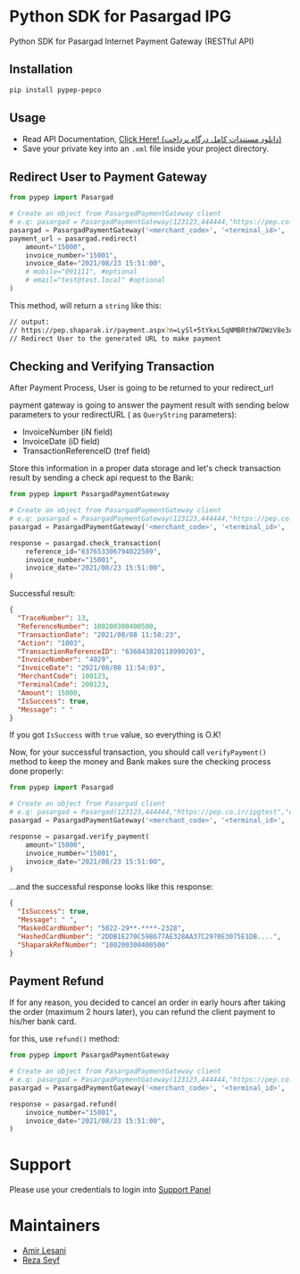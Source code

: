 # Python SDK for Pasargad IPG

Python SDK for Pasargad Internet Payment Gateway (RESTful API)

## Installation

```bash
pip install pypep-pepco
```

## Usage

- Read API
  Documentation, [Click Here! (دانلود مستندات کامل درگاه پرداخت)](https://www.pep.co.ir/wp-content/uploads/2019/06/1-__PEP_IPG_REST-13971020.Ver3_.00.pdf)
- Save your private key into an `.xml` file inside your project directory.

## Redirect User to Payment Gateway

```python
from pypep import Pasargad

# Create an object from PasargadPaymentGateway client
# e.q: pasargad = PasargadPaymentGateway(123123,444444,"https://pep.co.ir/ipgtest","cert.xml")
pasargad = PasargadPaymentGateway('<merchant_code>', '<terminal_id>', '<redirect_url>', '<certification_file>')
payment_url = pasargad.redirect(
    amount="15000",
    invoice_number="15001",
    invoice_date="2021/08/23 15:51:00",
    # mobile="091111", #optional
    # email="test@test.local" #optional
)
```

This method, will return a `string` like this:

```bash
// output:
// https://pep.shaparak.ir/payment.aspx?n=LySl+5tYkxL5qNMBRthW7DWzV8e3ALnTJUqiCS0V/io=
// Redirect User to the generated URL to make payment
```

## Checking and Verifying Transaction

After Payment Process, User is going to be returned to your redirect_url

payment gateway is going to answer the payment result with sending below parameters to your redirectURL (
as `QueryString` parameters):

- InvoiceNumber (iN field)
- InvoiceDate (iD field)
- TransactionReferenceID (tref field)

Store this information in a proper data storage and let's check transaction result by sending a check api request to the
Bank:

```python
from pypep import PasargadPaymentGateway

# Create an object from PasargadPaymentGateway client
# e.q: pasargad = PasargadPaymentGateway(123123,444444,"https://pep.co.ir/ipgtest","cert.xml")
pasargad = PasargadPaymentGateway('<merchant_code>', '<terminal_id>', '<redirect_url>', '<certification_file>')

response = pasargad.check_transaction(
    reference_id="637653306794022509",
    invoice_number="15001",
    invoice_date="2021/08/23 15:51:00",
)
```

Successful result:

```json
{
  "TraceNumber": 13,
  "ReferenceNumber": 100200300400500,
  "TransactionDate": "2021/08/08 11:58:23",
  "Action": "1003",
  "TransactionReferenceID": "636843820118990203",
  "InvoiceNumber": "4029",
  "InvoiceDate": "2021/08/08 11:54:03",
  "MerchantCode": 100123,
  "TerminalCode": 200123,
  "Amount": 15000,
  "IsSuccess": true,
  "Message": " "
}
```

If you got `IsSuccess` with `true` value, so everything is O.K!

Now, for your successful transaction, you should call `verifyPayment()` method to keep the money and Bank makes sure the
checking process done properly:

```python
from pypep import Pasargad

# Create an object from Pasargad client
# e.q: pasargad = Pasargad(123123,444444,"https://pep.co.ir/ipgtest","cert.xml")
pasargad = PasargadPaymentGateway('<merchant_code>', '<terminal_id>', '<redirect_url>', '<certification_file>')

response = pasargad.verify_payment(
    amount="15000",
    invoice_number="15001",
    invoice_date="2021/08/23 15:51:00",
)
```

...and the successful response looks like this response:

```json
{
  "IsSuccess": true,
  "Message": " ",
  "MaskedCardNumber": "5022-29**-****-2328",
  "HashedCardNumber": "2DDB1E270C598677AE328AA37C2970E3075E1DB....",
  "ShaparakRefNumber": "100200300400500"
}
```

## Payment Refund

If for any reason, you decided to cancel an order in early hours after taking the order (maximum 2 hours later), you can
refund the client payment to his/her bank card.

for this, use `refund()` method:

```python
from pypep import PasargadPaymentGateway

# Create an object from PasargadPaymentGateway client
# e.q: pasargad = PasargadPaymentGateway(123123,444444,"https://pep.co.ir/ipgtest","cert.xml")
pasargad = PasargadPaymentGateway('<merchant_code>', '<terminal_id>', '<redirect_url>', '<certification_file>')

response = pasargad.refund(
    invoice_number="15001",
    invoice_date="2021/08/23 15:51:00",
)
```

# Support

Please use your credentials to login into [Support Panel](https://my.pep.co.ir)

# Maintainers
 - [Amir Lesani](https://github.com/xenups) 
 - [Reza Seyf](https://github.com/rseyf)
